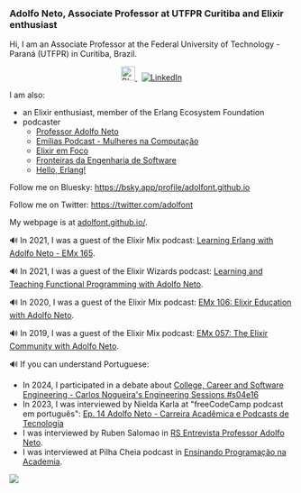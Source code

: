### Adolfo Neto, Associate Professor at UTFPR Curitiba and Elixir enthusiast

Hi, I am an Associate Professor at the Federal University of Technology - Paraná (UTFPR) in Curitiba, Brazil.

<p align="center">
  <a href="https://bsky.app/profile/adolfont.github.io">
        <img width=25 src="https://upload.wikimedia.org/wikipedia/commons/thumb/7/7a/Bluesky_Logo.svg/272px-Bluesky_Logo.svg.png" alt="Bluesky">
  </a>
  &nbsp;
  <a href="https://www.linkedin.com/in/adolfont">
    <img src="https://img.shields.io/badge/LinkedIn--_.svg?style=social&logo=linkedin" alt="LinkedIn">
  </a>
</p>


I am also:
- an Elixir enthusiast, member of the Erlang Ecosystem Foundation
- podcaster
  - [Professor Adolfo Neto](https://anchor.fm/adolfont)
  - [Emílias Podcast - Mulheres na Computação](https://anchor.fm/emilias-podcast)
  - [Elixir em Foco](http://elixiremfoco.com/)
  - [Fronteiras da Engenharia de Software](https://fronteirases.github.io)
  - [Hello, Erlang!](https://helloerlang.github.io/)

Follow me on Bluesky: https://bsky.app/profile/adolfont.github.io

Follow me on Twitter: https://twitter.com/adolfont


My webpage is at [adolfont.github.io/](http://adolfont.github.io/).

🔊 In 2021, I was a guest of the Elixir Mix podcast: [Learning Erlang with Adolfo Neto - EMx 165](https://topenddevs.com/podcasts/elixir-mix/episodes/learning-erlang-with-adolfo-neto-emx-165).

🔊 In 2021, I was a guest of the Elixir Wizards podcast: [Learning and Teaching Functional Programming with Adolfo Neto](https://smartlogic.io/podcast/elixir-wizards/s7e4-neto/).

🔊 In 2020, I was a guest of the Elixir Mix podcast: [EMx 106: Elixir Education with Adolfo Neto](https://topenddevs.com/podcasts/elixir-mix/episodes/emx-106-elixir-education-with-adolfo-neto).

🔊 In 2019, I was a guest of the Elixir Mix podcast: [EMx 057: The Elixir Community with Adolfo Neto](https://topenddevs.com/podcasts/elixir-mix/episodes/emx-057-the-elixir-community-with-adolfo-neto).




🔊 If you can understand Portuguese:
  - In 2024,  I participated in a debate about [College, Career and Software Engineering - Carlos Nogueira's Engineering Sessions #s04e16](https://www.youtube.com/watch?v=gvNV-y4ACms)
  - In 2023, I was interviewed by Nielda Karla at "freeCodeCamp podcast em português": [Ep. 14 Adolfo Neto - Carreira Acadêmica e Podcasts de Tecnologia](https://www.freecodecamp.org/portuguese/news/podcast-ep14/)
  - I was interviewed by Ruben Salomao in [RS Entrevista Professor Adolfo Neto](https://www.youtube.com/watch?v=enHShUFPWIY).
  - I was interviewed at Pilha Cheia podcast  in [Ensinando Programação na Academia](https://open.spotify.com/episode/4Nvp8huz7inO0O7ogGSJkO).

 

<!--
**adolfont/adolfont** is a ✨ _special_ ✨ repository because its `README.md` (this file) appears on your GitHub profile.

Here are some ideas to get you started:

- 🔭 I’m currently working on ...
- 🌱 I’m currently learning ...
- 👯 I’m looking to collaborate on ...
- 🤔 I’m looking for help with ...
- 💬 Ask me about ...
- 📫 How to reach me: ...
- 😄 Pronouns: ...
- ⚡ Fun fact: ...
-->

![](https://komarev.com/ghpvc/?username=adolfont&label=PROFILE+VIEWS)

